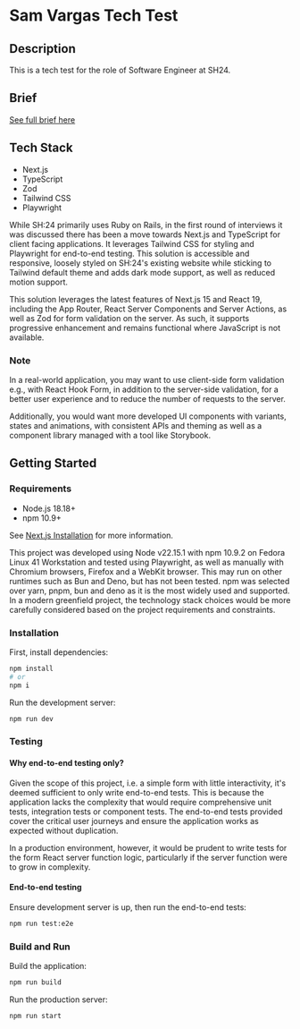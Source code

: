 # Sam Vargas Tech Test

## Description

This is a tech test for the role of Software Engineer at SH24.

## Brief

[See full brief here](https://sh24.notion.site/SH-24-Software-Engineer-Tech-Test-8923d2183d5d413c95d77cd7eb823c29)

## Tech Stack

- Next.js
- TypeScript
- Zod
- Tailwind CSS
- Playwright

While SH:24 primarily uses Ruby on Rails, in the first round of interviews it was discussed there has been a move towards Next.js and TypeScript for client facing applications. It leverages Tailwind CSS for styling and Playwright for end-to-end testing. This solution is accessible and responsive, loosely styled on SH:24's existing website while sticking to Tailwind default theme and adds dark mode support, as well as reduced motion support. 

This solution leverages the latest features of Next.js 15 and React 19, including the App Router, React Server Components and Server Actions, as well as Zod for form validation on the server. As such, it supports progressive enhancement and remains functional where JavaScript is not available.

### Note

In a real-world application, you may want to use client-side form validation e.g., with React Hook Form, in addition to the server-side validation, for a better user experience and to reduce the number of requests to the server.

Additionally, you would want more developed UI components with variants, states and animations, with consistent APIs and theming as well as a component library managed with a tool like Storybook.


## Getting Started

### Requirements
- Node.js 18.18+
- npm 10.9+

See [Next.js Installation](https://nextjs.org/docs/app/getting-started/installation) for more information.

This project was developed using Node v22.15.1 with npm 10.9.2 on Fedora Linux 41 Workstation and tested using Playwright, as well as manually with Chromium browsers, Firefox and a WebKit browser. This may run on other runtimes such as Bun and Deno, but has not been tested. npm was selected over yarn, pnpm, bun and deno as it is the most widely used and supported. In a modern greenfield project, the technology stack choices would be more carefully considered based on the project requirements and constraints.

### Installation

First, install dependencies:

```bash
npm install
# or
npm i
```

Run the development server:

```bash
npm run dev
```

### Testing

#### Why end-to-end testing only?

Given the scope of this project, i.e. a simple form with little interactivity, it's deemed sufficient to only write end-to-end tests. This is because the application lacks the complexity that would require comprehensive unit tests, integration tests or component tests. The end-to-end tests provided cover the critical user journeys and ensure the application works as expected without duplication.

In a production environment, however, it would be prudent to write tests for the form React server function logic, particularly if the server function were to grow in complexity.


#### End-to-end testing

Ensure development server is up, then run the end-to-end tests:

```bash
npm run test:e2e
```

### Build and Run

Build the application:

```bash
npm run build
```

Run the production server:

```bash
npm run start
```
